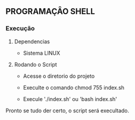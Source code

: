 ## PROGRAMAÇÂO SHELL

### Execução

1. Dependencias

	* Sistema LINUX

2. Rodando o Script

	* Acesse o diretorio do projeto
	
	* Execulte o comando chmod 755 index.sh
	
	* Execule './index.sh' ou 'bash index.sh'


Pronto se tudo der certo, o script será execultado.
